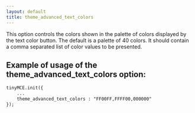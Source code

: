 ```yaml
---
layout: default
title: theme_advanced_text_colors
---
```


This option controls the colors shown in the palette of colors displayed by the text color button. The default is a palette of 40 colors. It should contain a comma separated list of color values to be presented.

## Example of usage of the theme_advanced_text_colors option:

```html
tinyMCE.init({
	...
	theme_advanced_text_colors : "FF00FF,FFFF00,000000"
});

```